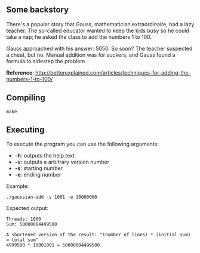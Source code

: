 Some backstory
--------------

There's a popular story that Gauss, mathematician extraordinaire, had a lazy teacher. The so-called educator wanted to keep the kids busy so he could take a nap; he asked the class to add the numbers 1 to 100.

Gauss approached with his answer: 5050. So soon? The teacher suspected a cheat, but no. Manual addition was for suckers, and Gauss found a formula to sidestep the problem

**Reference**: http://betterexplained.com/articles/techniques-for-adding-the-numbers-1-to-100/

Compiling
---------

```
make
```

Executing
---------

To execute the program you can use the following arguments:
 - **-h**: outputs the help text
 - **-v**: outputs a arbitrary version number
 - **-s**: starting number
 - **-e**: ending number

Example:
```
./gaussian-add -s 1001 -e 10000000
```

Expected output:
```
Threads: 1000
Sum: 50000004499500

A shortened version of the result: "(number of lines) * (initial sum) = total sum"
4999500 * 10001001 = 50000004499500
```